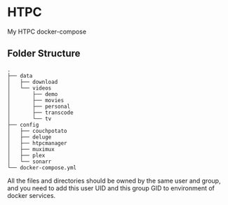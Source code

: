 # HTPC
My HTPC docker-compose

## Folder Structure
```
.
├── data
│   ├── download
│   └── videos
│       ├── demo
│       ├── movies
│       ├── personal
│       ├── transcode
│       └── tv
├── config
│   ├── couchpotato
│   ├── deluge
│   ├── htpcmanager
│   ├── muximux
│   ├── plex
│   └── sonarr
└── docker-compose.yml
```

All the files and directories should be owned by the same user and group, and you need to add this user UID and this group GID to environment of docker services.
